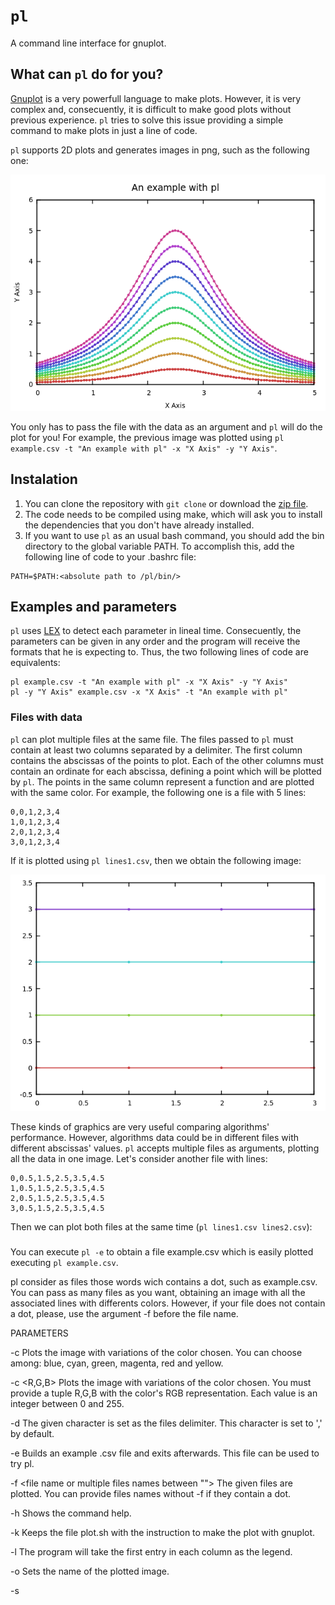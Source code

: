 # `pl`

A command line interface for gnuplot.

## What can `pl` do for you?

[Gnuplot](http://www.gnuplot.info/) is a very powerfull language to make plots. However, it is very complex and, consecuently, it is difficult to make good plots without previous experience. `pl` tries to solve this issue providing a simple command to make plots in just a line of code.

`pl` supports 2D plots and generates images in png, such as the following one:

![](https://github.com/andreshp/pl/blob/master/images/example.png)

You only has to pass the file with the data as an argument and `pl` will do the plot for you! For example, the previous image was plotted using `pl example.csv -t "An example with pl" -x "X Axis" -y "Y Axis"`.

## Instalation

1. You can clone the repository with `git clone` or download the [zip file](https://github.com/andreshp/pl/archive/master.zip).
2. The code needs to be compiled using make, which will ask you to install the dependencies that you don't have already installed.
3. If you want to use `pl` as an usual bash command, you should add the bin directory to the global variable PATH. To accomplish this, add the following line of code to your .bashrc file:

~~~
PATH=$PATH:<absolute path to /pl/bin/>
~~~

## Examples and parameters

`pl` uses [LEX](http://dinosaur.compilertools.net/lex/) to detect each parameter in lineal time. Consecuently, the parameters can be given in any order and the program will receive the formats that he is expecting to. Thus, the two following lines of code are equivalents:

~~~
pl example.csv -t "An example with pl" -x "X Axis" -y "Y Axis"
pl -y "Y Axis" example.csv -x "X Axis" -t "An example with pl"
~~~

### Files with data

`pl` can plot multiple files at the same file. The files passed to `pl` must contain at least two columns separated by a delimiter. The first column contains the abscissas of the points to plot. Each of the other columns must contain an ordinate for each abscissa, defining a point which will be plotted by `pl`. The points in the same column represent a function and are plotted with the same color. For example, the following one is a file with 5 lines:

~~~
0,0,1,2,3,4
1,0,1,2,3,4
2,0,1,2,3,4
3,0,1,2,3,4
~~~

If it is plotted using `pl lines1.csv`, then we obtain the following image:

![](https://github.com/andreshp/pl/blob/master/images/lines1.png)

These kinds of graphics are very useful comparing algorithms' performance. However, algorithms data could be in different files with different abscissas' values. `pl` accepts multiple files as arguments, plotting all the data in one image. Let's consider another file with lines:

~~~
0,0.5,1.5,2.5,3.5,4.5
1,0.5,1.5,2.5,3.5,4.5
2,0.5,1.5,2.5,3.5,4.5
3,0.5,1.5,2.5,3.5,4.5
~~~

Then we can plot both files at the same time (`pl lines1.csv lines2.csv`):



###


You can execute `pl -e` to obtain a file example.csv which is easily plotted executing `pl example.csv`.

pl consider as files those words wich contains a dot, such as example.csv. You can pass as many files as you want, obtaining an image with all the associated lines with differents colors. However, if your file does not contain a dot, please, use the argument -f before the file name.

PARAMETERS

-c <color name>
Plots the image with variations of the color chosen. You can choose among: blue, cyan, green, magenta, red and yellow.

-c <R,G,B>
Plots the image with variations of the color chosen. You must provide a tuple R,G,B with the color's RGB representation. Each value is an integer between 0 and 255.

-d <character>
The given character is set as the files delimiter. This character is set to ',' by default.

-e
Builds an example .csv file and exits afterwards. This file can be used to try pl.

-f <file name or multiple files names between "">
The given files are plotted. You can provide files names without -f if they contain a dot.

-h
Shows the command help.

-k
Keeps the file plot.sh with the instruction to make the plot with gnuplot.

-l
The program will take the first entry in each column as the legend.

-o <file name>
Sets the name of the plotted image.

-s <style>
Sets the style of the plotted lines. You can choose among points, lines and linespoints (chosen by default). Possible uses are:
-l points, -l lines, -l linespoints or, respectively, -lp, -ll, -llp

-t <title>
Sets the image's title. You can provide a word or a line of text between "".

-w <line width>
Sets the line's width to the chosen integer, starting at 0. It is set to 2 by default.

-x <x label>
Sets the image's label for the x axis. You can provide a word or a line of text between "".

-y <y label>
Sets the image's label for the y axis. You can provide a word or a line of text between "".

AUTHOR

Andrés Herrera Poyatos

LICENSE

The MIT License (MIT)
Copyright (c) 2015 Andrés Herrera Poyatos

SEE ALSO

Full documentation with images and example at <https://github.com/andreshp/pl>.
